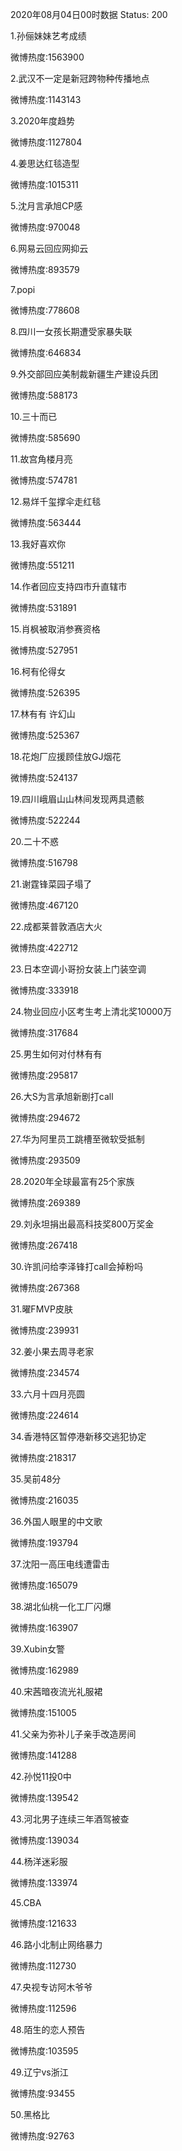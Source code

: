 2020年08月04日00时数据
Status: 200

1.孙俪妹妹艺考成绩

微博热度:1563900

2.武汉不一定是新冠跨物种传播地点

微博热度:1143143

3.2020年度趋势

微博热度:1127804

4.姜思达红毯造型

微博热度:1015311

5.沈月言承旭CP感

微博热度:970048

6.网易云回应网抑云

微博热度:893579

7.popi

微博热度:778608

8.四川一女孩长期遭受家暴失联

微博热度:646834

9.外交部回应美制裁新疆生产建设兵团

微博热度:588173

10.三十而已

微博热度:585690

11.故宫角楼月亮

微博热度:574781

12.易烊千玺撑伞走红毯

微博热度:563444

13.我好喜欢你

微博热度:551211

14.作者回应支持四市升直辖市

微博热度:531891

15.肖枫被取消参赛资格

微博热度:527951

16.柯有伦得女

微博热度:526395

17.林有有 许幻山

微博热度:525367

18.花炮厂应援顾佳放GJ烟花

微博热度:524137

19.四川峨眉山山林间发现两具遗骸

微博热度:522244

20.二十不惑

微博热度:516798

21.谢霆锋菜园子塌了

微博热度:467120

22.成都莱普敦酒店大火

微博热度:422712

23.日本空调小哥扮女装上门装空调

微博热度:333918

24.物业回应小区考生考上清北奖10000万

微博热度:317684

25.男生如何对付林有有

微博热度:295817

26.大S为言承旭新剧打call

微博热度:294672

27.华为阿里员工跳槽至微软受抵制

微博热度:293509

28.2020年全球最富有25个家族

微博热度:269389

29.刘永坦捐出最高科技奖800万奖金

微博热度:267418

30.许凯问给李泽锋打call会掉粉吗

微博热度:267368

31.曜FMVP皮肤

微博热度:239931

32.姜小果去周寻老家

微博热度:234574

33.六月十四月亮圆

微博热度:224614

34.香港特区暂停港新移交逃犯协定

微博热度:218317

35.吴前48分

微博热度:216035

36.外国人眼里的中文歌

微博热度:193794

37.沈阳一高压电线遭雷击

微博热度:165079

38.湖北仙桃一化工厂闪爆

微博热度:163907

39.Xubin女警

微博热度:162989

40.宋茜暗夜流光礼服裙

微博热度:151005

41.父亲为弥补儿子亲手改造房间

微博热度:141288

42.孙悦11投0中

微博热度:139542

43.河北男子连续三年酒驾被查

微博热度:139034

44.杨洋迷彩服

微博热度:133974

45.CBA

微博热度:121633

46.路小北制止网络暴力

微博热度:112730

47.央视专访阿木爷爷

微博热度:112596

48.陌生的恋人预告

微博热度:103595

49.辽宁vs浙江

微博热度:93455

50.黑格比

微博热度:92763

